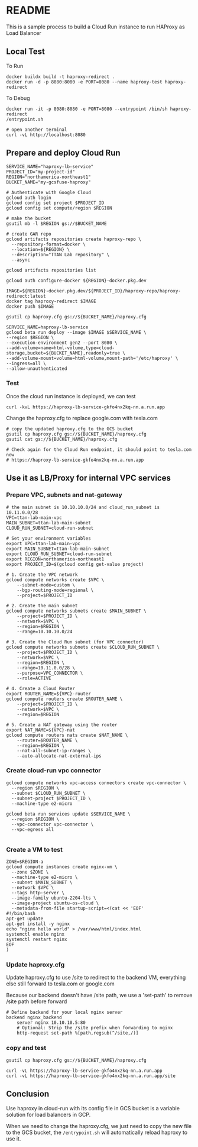 # README

This is a sample process to build a Cloud Run instance to run HAProxy as Load Balancer

## Local Test
To Run
```
docker buildx build -t haproxy-redirect .
docker run -d -p 8080:8080 -e PORT=8080 --name haproxy-test haproxy-redirect

```

To Debug
```
docker run -it -p 8080:8080 -e PORT=8080 --entrypoint /bin/sh haproxy-redirect
/entrypoint.sh

# open another terminal
curl -vL http://localhost:8080
```

## Prepare and deploy Cloud Run

```
SERVICE_NAME="haproxy-lb-service"
PROJECT_ID="my-project-id"
REGION="northamerica-northeast1"
BUCKET_NAME="my-gcsfuse-haproxy"

# Authenticate with Google Cloud
gcloud auth login
gcloud config set project $PROJECT_ID
gcloud config set compute/region $REGION

# make the bucket
gsutil mb -l $REGION gs://$BUCKET_NAME

# create GAR repo
gcloud artifacts repositories create haproxy-repo \
  --repository-format=docker \
  --location=${REGION} \
  --description="TTAN Lab repository" \
  --async

gcloud artifacts repositories list

gcloud auth configure-docker ${REGION}-docker.pkg.dev

IMAGE=${REGION}-docker.pkg.dev/${PROJECT_ID}/haproxy-repo/haproxy-redirect:latest
docker tag haproxy-redirect $IMAGE
docker push $IMAGE

gsutil cp haproxy.cfg gs://${BUCKET_NAME}/haproxy.cfg

SERVICE_NAME=haproxy-lb-service
gcloud beta run deploy --image $IMAGE $SERVICE_NAME \
--region $REGION \
--execution-environment gen2 --port 8080 \
--add-volume=name=html-volume,type=cloud-storage,bucket=${BUCKET_NAME},readonly=true \
--add-volume-mount=volume=html-volume,mount-path='/etc/haproxy' \
--ingress=all \
--allow-unauthenticated

```

### Test

Once the cloud run instance is deployed, we can test
```
curl -kvL https://haproxy-lb-service-gkfo4nx2kq-nn.a.run.app
```

Change the haproxy.cfg to replace google.com with tesla.com
```
# copy the updated haproxy.cfg to the GCS bucket
gsutil cp haproxy.cfg gs://${BUCKET_NAME}/haproxy.cfg
gsutil cat gs://${BUCKET_NAME}/haproxy.cfg

# Check again for the Cloud Run endpoint, it should point to tesla.com now
# https://haproxy-lb-service-gkfo4nx2kq-nn.a.run.app
```

## Use it as LB/Proxy for internal VPC services

### Prepare VPC, subnets and nat-gateway

```
# the main subnet is 10.10.10.0/24 and cloud_run_subnet is 10.11.0.0/28
VPC=ttan-lab-main-vpc
MAIN_SUBNET=ttan-lab-main-subnet
CLOUD_RUN_SUBNET=cloud-run-subnet

# Set your environment variables
export VPC=ttan-lab-main-vpc
export MAIN_SUBNET=ttan-lab-main-subnet
export CLOUD_RUN_SUBNET=cloud-run-subnet
export REGION=northamerica-northeast1
export PROJECT_ID=$(gcloud config get-value project)

# 1. Create the VPC network
gcloud compute networks create $VPC \
    --subnet-mode=custom \
    --bgp-routing-mode=regional \
    --project=$PROJECT_ID

# 2. Create the main subnet
gcloud compute networks subnets create $MAIN_SUBNET \
    --project=$PROJECT_ID \
    --network=$VPC \
    --region=$REGION \
    --range=10.10.10.0/24

# 3. Create the Cloud Run subnet (for VPC connector)
gcloud compute networks subnets create $CLOUD_RUN_SUBNET \
    --project=$PROJECT_ID \
    --network=$VPC \
    --region=$REGION \
    --range=10.11.0.0/28 \
    --purpose=VPC_CONNECTOR \
    --role=ACTIVE

# 4. Create a Cloud Router
export ROUTER_NAME=${VPC}-router
gcloud compute routers create $ROUTER_NAME \
    --project=$PROJECT_ID \
    --network=$VPC \
    --region=$REGION

# 5. Create a NAT gateway using the router
export NAT_NAME=${VPC}-nat
gcloud compute routers nats create $NAT_NAME \
    --router=$ROUTER_NAME \
    --region=$REGION \
    --nat-all-subnet-ip-ranges \
    --auto-allocate-nat-external-ips
```

### Create cloud-run vpc connector
```
gcloud compute networks vpc-access connectors create vpc-connector \
  --region $REGION \
  --subnet $CLOUD_RUN_SUBNET \
  --subnet-project $PROJECT_ID \
  --machine-type e2-micro

gcloud beta run services update $SERVICE_NAME \
  --region $REGION \
  --vpc-connector vpc-connector \
  --vpc-egress all


```

### Create a VM to test 

```
ZONE=$REGION-a
gcloud compute instances create nginx-vm \
  --zone $ZONE \
  --machine-type e2-micro \
  --subnet $MAIN_SUBNET \
  --network $VPC \
  --tags http-server \
  --image-family ubuntu-2204-lts \
  --image-project ubuntu-os-cloud \
  --metadata-from-file startup-script=<(cat << 'EOF'
#!/bin/bash
apt-get update
apt-get install -y nginx
echo "nginx hello world" > /var/www/html/index.html
systemctl enable nginx
systemctl restart nginx
EOF
)
```

### Update haproxy.cfg 

Update haproxy.cfg to use /site to redirect to the backend VM, everything else still forward to tesla.com or google.com

Because our backend doesn't have /site path, we use a 'set-path' to remove /site path before forward

```
# Define backend for your local nginx server
backend nginx_backend
    server nginx 10.10.10.5:80
    # Optional: Strip the /site prefix when forwarding to nginx
    http-request set-path %[path,regsub(^/site,/)]
```

### copy and test

```
gsutil cp haproxy.cfg gs://${BUCKET_NAME}/haproxy.cfg

curl -vL https://haproxy-lb-service-gkfo4nx2kq-nn.a.run.app
curl -vL https://haproxy-lb-service-gkfo4nx2kq-nn.a.run.app/site
```

## Conclusion

Use haproxy in cloud-run with its config file in GCS bucket is a variable solution for load balancers in GCP.

When we need to change the haproxy.cfg, we just need to copy the new file to the GCS bucket, the `/entrypoint.sh` will automatically reload haproxy to use it.